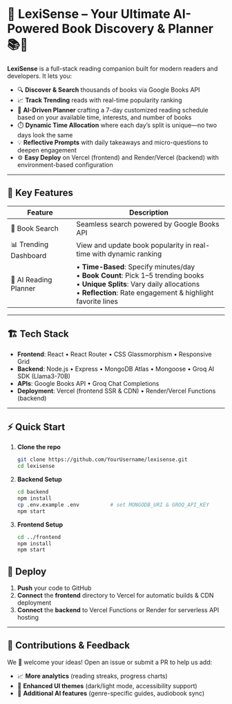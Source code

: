 # 🚀 LexiSense – Your Ultimate AI-Powered Book Discovery & Planner 📚🤖

**LexiSense** is a full-stack reading companion built for modern readers and developers. It lets you:
- 🔍 **Discover & Search** thousands of books via Google Books API  
- 📈 **Track Trending** reads with real-time popularity ranking  
- 🧠 **AI-Driven Planner** crafting a 7-day customized reading schedule based on your available time, interests, and number of books  
- ⏱️ **Dynamic Time Allocation** where each day’s split is unique—no two days look the same  
- 💡 **Reflective Prompts** with daily takeaways and micro-questions to deepen engagement  
- ⚙️ **Easy Deploy** on Vercel (frontend) and Render/Vercel (backend) with environment-based configuration  

---

## 🌟 Key Features

| Feature               | Description                                                                                                           |
|-----------------------|-----------------------------------------------------------------------------------------------------------------------|
| 🔎 Book Search        | Seamless search powered by Google Books API                                                                           |
| 📊 Trending Dashboard | View and update book popularity in real-time with dynamic ranking                                                      |
| 🤖 AI Reading Planner | • **Time-Based**: Specify minutes/day<br>• **Book Count**: Pick 1–5 trending books<br>• **Unique Splits**: Vary daily allocations<br>• **Reflection**: Rate engagement & highlight favorite lines |

---

## 🏗️ Tech Stack

- **Frontend**: React • React Router • CSS Glassmorphism • Responsive Grid  
- **Backend**: Node.js • Express • MongoDB Atlas • Mongoose • Groq AI SDK (Llama3-70B)  
- **APIs**: Google Books API • Groq Chat Completions  
- **Deployment**: Vercel (frontend SSR & CDN) • Render/Vercel Functions (backend)  

---

## ⚡ Quick Start

1. **Clone the repo**  
   ```bash
   git clone https://github.com/YourUsername/lexisense.git
   cd lexisense

2. **Backend Setup**
   ```bash
   cd backend
   npm install
   cp .env.example .env          # set MONGODB_URI & GROQ_API_KEY
   npm start

3. **Frontend Setup**
   ```bash
   cd ../frontend
   npm install
   npm start

## 🚀 Deploy

1. **Push** your code to GitHub  
2. **Connect** the **frontend** directory to Vercel for automatic builds & CDN deployment  
3. **Connect** the **backend** to Vercel Functions or Render for serverless API hosting  

---

## 💬 Contributions & Feedback

We 🎉 welcome your ideas! Open an issue or submit a PR to help us add:

- 📈 **More analytics** (reading streaks, progress charts)  
- 🎨 **Enhanced UI themes** (dark/light mode, accessibility support)  
- 🔧 **Additional AI features** (genre-specific guides, audiobook sync)  
